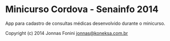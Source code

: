 Minicurso Cordova - Senainfo 2014
=================================

App para cadastro de consultas médicas desenvolvido durante o minicurso.

Copyright (c) 2014 Jonnas Fonini <jonnas@koneksa.com.br>
